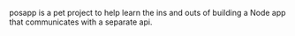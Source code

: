 posapp is a pet project to help learn the ins and outs of building a Node app that communicates with a separate api.
